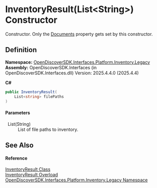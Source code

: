 # InventoryResult(List&lt;String&gt;) Constructor


Constructor. Only the <a href="51e6cf98-0a95-a036-a37e-c22528bb14a9">Documents</a> property gets set by this constructor.



## Definition
**Namespace:** <a href="1c770892-a5f4-0d92-a48f-ee1036830f05">OpenDiscoverSDK.Interfaces.Platform.Inventory.Legacy</a>  
**Assembly:** OpenDiscoverSDK.Interfaces (in OpenDiscoverSDK.Interfaces.dll) Version: 2025.4.4.0 (2025.4.4)

**C#**
``` C#
public InventoryResult(
	List<string> filePaths
)
```



#### Parameters
<dl><dt>  List(String)</dt><dd>List of file paths to inventory.</dd></dl>

## See Also


#### Reference
<a href="744436cb-16ec-4f16-9ffb-148d0a82b2d9">InventoryResult Class</a>  
<a href="9f322f24-aa9f-3c1e-0e26-50672b3a4c2e">InventoryResult Overload</a>  
<a href="1c770892-a5f4-0d92-a48f-ee1036830f05">OpenDiscoverSDK.Interfaces.Platform.Inventory.Legacy Namespace</a>  
